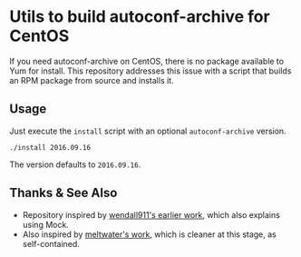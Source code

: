 Utils to build autoconf-archive for CentOS
==========================================

If you need autoconf-archive on CentOS, there is no package available to Yum for install. This repository addresses this issue with a script that builds an RPM package from source and installs it.

Usage
-----

Just execute the `install` script with an optional `autoconf-archive` version.

    ./install 2016.09.16

The version defaults to `2016.09.16`.


Thanks \& See Also
------------------

* Repository inspired by [wendall911's earlier work](https://github.com/wendall911/autoconf-archive), which also explains using Mock.
* Also inspired by [meltwater's work](https://github.com/meltwater/autoconf-archive-rpm), which is cleaner at this stage, as self-contained.
